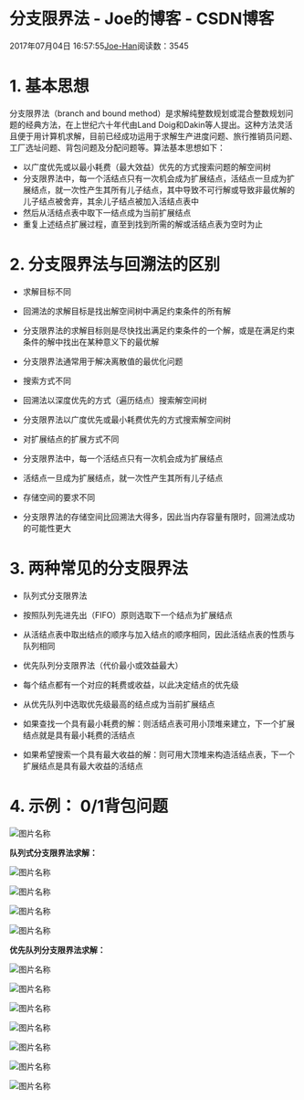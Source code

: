 # 分支限界法 - Joe的博客 - CSDN博客





2017年07月04日 16:57:55[Joe-Han](https://me.csdn.net/u010089444)阅读数：3545








# **1. 基本思想**

分支限界法（branch and bound method）是求解纯整数规划或混合整数规划问题的经典方法，在上世纪六十年代由Land Doig和Dakin等人提出。这种方法灵活且便于用计算机求解，目前已经成功运用于求解生产进度问题、旅行推销员问题、工厂选址问题、背包问题及分配问题等。算法基本思想如下：
- 以广度优先或以最小耗费（最大效益）优先的方式搜索问题的解空间树
- 分支限界法中，每一个活结点只有一次机会成为扩展结点，活结点一旦成为扩展结点，就一次性产生其所有儿子结点，其中导致不可行解或导致非最优解的儿子结点被舍弃，其余儿子结点被加入活结点表中
- 然后从活结点表中取下一结点成为当前扩展结点
- 重复上述结点扩展过程，直至到找到所需的解或活结点表为空时为止

# **2. 分支限界法与回溯法的区别**
- 求解目标不同 
- 回溯法的求解目标是找出解空间树中满足约束条件的所有解
- 分支限界法的求解目标则是尽快找出满足约束条件的一个解，或是在满足约束条件的解中找出在某种意义下的最优解
- 分支限界法通常用于解决离散值的最优化问题

- 搜索方式不同 
- 回溯法以深度优先的方式（遍历结点）搜索解空间树
- 分支限界法以广度优先或最小耗费优先的方式搜索解空间树

- 对扩展结点的扩展方式不同 
- 分支限界法中，每一个活结点只有一次机会成为扩展结点
- 活结点一旦成为扩展结点，就一次性产生其所有儿子结点

- 存储空间的要求不同 
- 分支限界法的存储空间比回溯法大得多，因此当内存容量有限时，回溯法成功的可能性更大


# **3. 两种常见的分支限界法**
- 队列式分支限界法 
- 按照队列先进先出（FIFO）原则选取下一个结点为扩展结点
- 从活结点表中取出结点的顺序与加入结点的顺序相同，因此活结点表的性质与队列相同

- 优先队列分支限界法（代价最小或效益最大） 
- 每个结点都有一个对应的耗费或收益，以此决定结点的优先级
- 从优先队列中选取优先级最高的结点成为当前扩展结点
- 如果查找一个具有最小耗费的解：则活结点表可用小顶堆来建立，下一个扩展结点就是具有最小耗费的活结点
- 如果希望搜索一个具有最大收益的解：则可用大顶堆来构造活结点表，下一个扩展结点是具有最大收益的活结点


# **4. 示例： 0/1背包问题**


![图片名称](https://img-blog.csdn.net/20170704163751502?watermark/2/text/aHR0cDovL2Jsb2cuY3Nkbi5uZXQvdTAxMDA4OTQ0NA==/font/5a6L5L2T/fontsize/400/fill/I0JBQkFCMA==/dissolve/70/gravity/SouthEast)


**队列式分支限界法求解：**

![图片名称](https://img-blog.csdn.net/20170704164033049?watermark/2/text/aHR0cDovL2Jsb2cuY3Nkbi5uZXQvdTAxMDA4OTQ0NA==/font/5a6L5L2T/fontsize/400/fill/I0JBQkFCMA==/dissolve/70/gravity/SouthEast)



![图片名称](https://img-blog.csdn.net/20170704164236856?watermark/2/text/aHR0cDovL2Jsb2cuY3Nkbi5uZXQvdTAxMDA4OTQ0NA==/font/5a6L5L2T/fontsize/400/fill/I0JBQkFCMA==/dissolve/70/gravity/SouthEast)



![图片名称](https://img-blog.csdn.net/20170704164402917?watermark/2/text/aHR0cDovL2Jsb2cuY3Nkbi5uZXQvdTAxMDA4OTQ0NA==/font/5a6L5L2T/fontsize/400/fill/I0JBQkFCMA==/dissolve/70/gravity/SouthEast)



![图片名称](https://img-blog.csdn.net/20170704164512522?watermark/2/text/aHR0cDovL2Jsb2cuY3Nkbi5uZXQvdTAxMDA4OTQ0NA==/font/5a6L5L2T/fontsize/400/fill/I0JBQkFCMA==/dissolve/70/gravity/SouthEast)


**优先队列分支限界法求解：**

![图片名称](https://img-blog.csdn.net/20170704164704627?watermark/2/text/aHR0cDovL2Jsb2cuY3Nkbi5uZXQvdTAxMDA4OTQ0NA==/font/5a6L5L2T/fontsize/400/fill/I0JBQkFCMA==/dissolve/70/gravity/SouthEast)



![图片名称](https://img-blog.csdn.net/20170704164829940?watermark/2/text/aHR0cDovL2Jsb2cuY3Nkbi5uZXQvdTAxMDA4OTQ0NA==/font/5a6L5L2T/fontsize/400/fill/I0JBQkFCMA==/dissolve/70/gravity/SouthEast)



![图片名称](https://img-blog.csdn.net/20170704165008608?watermark/2/text/aHR0cDovL2Jsb2cuY3Nkbi5uZXQvdTAxMDA4OTQ0NA==/font/5a6L5L2T/fontsize/400/fill/I0JBQkFCMA==/dissolve/70/gravity/SouthEast)



![图片名称](https://img-blog.csdn.net/20170704165216197?watermark/2/text/aHR0cDovL2Jsb2cuY3Nkbi5uZXQvdTAxMDA4OTQ0NA==/font/5a6L5L2T/fontsize/400/fill/I0JBQkFCMA==/dissolve/70/gravity/SouthEast)



![图片名称](https://img-blog.csdn.net/20170704165332979?watermark/2/text/aHR0cDovL2Jsb2cuY3Nkbi5uZXQvdTAxMDA4OTQ0NA==/font/5a6L5L2T/fontsize/400/fill/I0JBQkFCMA==/dissolve/70/gravity/SouthEast)



![图片名称](https://img-blog.csdn.net/20170704165529028?watermark/2/text/aHR0cDovL2Jsb2cuY3Nkbi5uZXQvdTAxMDA4OTQ0NA==/font/5a6L5L2T/fontsize/400/fill/I0JBQkFCMA==/dissolve/70/gravity/SouthEast)



![图片名称](https://img-blog.csdn.net/20170704165559493?watermark/2/text/aHR0cDovL2Jsb2cuY3Nkbi5uZXQvdTAxMDA4OTQ0NA==/font/5a6L5L2T/fontsize/400/fill/I0JBQkFCMA==/dissolve/70/gravity/SouthEast)




